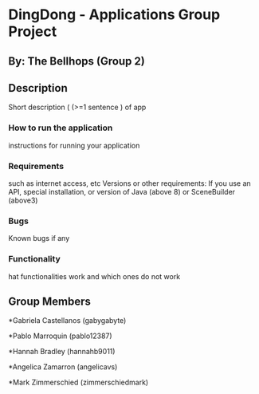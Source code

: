 # DingDong - Applications Group Project
## By: The Bellhops (Group 2)



## Description

Short description ( (>=1 sentence ) of app


### How to run the application
 instructions for running your application


### Requirements
such as internet access, etc
Versions or other requirements:
If you use an API, special installation, or version of Java (above 8) or SceneBuilder (above3)


### Bugs
Known bugs if any


### Functionality
hat functionalities work and which ones do not work


## Group Members
 *Gabriela Castellanos (gabygabyte) 
 
 *Pablo Marroquin (pablo12387)
 
 *Hannah Bradley (hannahb9011)
 
 *Angelica Zamarron (angelicavs)
 
 *Mark Zimmerschied (zimmerschiedmark)
 
